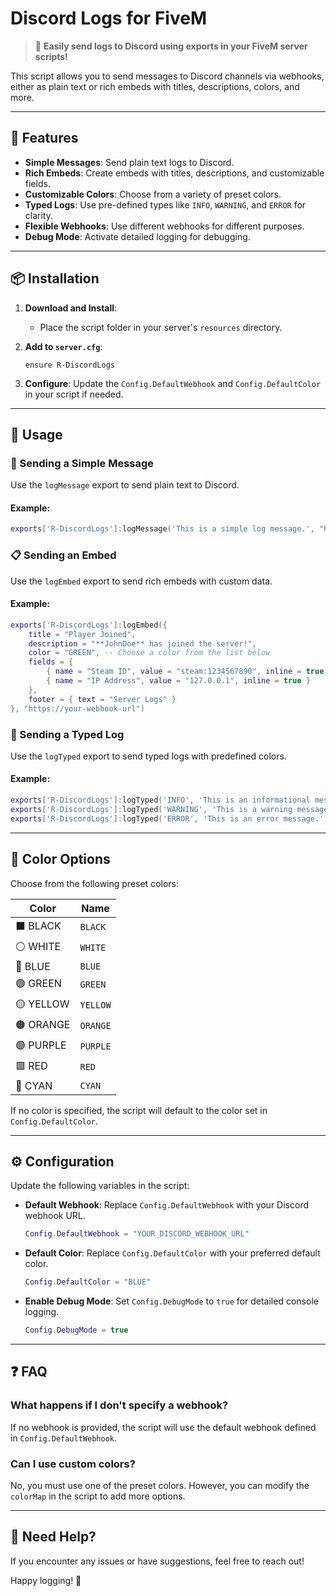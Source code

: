# Discord Logs for FiveM

> 🚀 **Easily send logs to Discord using exports in your FiveM server scripts!**

This script allows you to send messages to Discord channels via webhooks, either as plain text or rich embeds with titles, descriptions, colors, and more.

---

## 🌟 Features

- **Simple Messages**: Send plain text logs to Discord.
- **Rich Embeds**: Create embeds with titles, descriptions, and customizable fields.
- **Customizable Colors**: Choose from a variety of preset colors.
- **Typed Logs**: Use pre-defined types like `INFO`, `WARNING`, and `ERROR` for clarity.
- **Flexible Webhooks**: Use different webhooks for different purposes.
- **Debug Mode**: Activate detailed logging for debugging.

---

## 📦 Installation

1. **Download and Install**:
   - Place the script folder in your server's `resources` directory.

2. **Add to `server.cfg`**:
   ```plaintext
   ensure R-DiscordLogs
   ```

3. **Configure**:
   Update the `Config.DefaultWebhook` and `Config.DefaultColor` in your script if needed.

---

## 🚀 Usage

### 📝 Sending a Simple Message
Use the `logMessage` export to send plain text to Discord.

#### Example:
```lua
exports['R-DiscordLogs']:logMessage('This is a simple log message.', "https://your-webhook-url")
```

### 📋 Sending an Embed
Use the `logEmbed` export to send rich embeds with custom data.

#### Example:
```lua
exports['R-DiscordLogs']:logEmbed({
    title = "Player Joined",
    description = "**JohnDoe** has joined the server!",
    color = "GREEN", -- Choose a color from the list below
    fields = {
        { name = "Steam ID", value = "steam:1234567890", inline = true },
        { name = "IP Address", value = "127.0.0.1", inline = true }
    },
    footer = { text = "Server Logs" }
}, "https://your-webhook-url")
```

### 🔔 Sending a Typed Log
Use the `logTyped` export to send typed logs with predefined colors.

#### Example:
```lua
exports['R-DiscordLogs']:logTyped('INFO', 'This is an informational message.', "https://your-webhook-url")
exports['R-DiscordLogs']:logTyped('WARNING', 'This is a warning message.', "https://your-webhook-url")
exports['R-DiscordLogs']:logTyped('ERROR', 'This is an error message.', "https://your-webhook-url")
```

---

## 🎨 Color Options
Choose from the following preset colors:

| **Color**   | **Name**  |
|-------------|-----------|
| ⬛ BLACK  | `BLACK`   |
| ⚪ WHITE  | `WHITE`   |
| 🔵 BLUE   | `BLUE`    |
| 🟢 GREEN  | `GREEN`   |
| 🟡 YELLOW | `YELLOW`  |
| 🟠 ORANGE | `ORANGE`  |
| 🟣 PURPLE | `PURPLE`  |
| 🟥 RED    | `RED`     |
| 🔹 CYAN   | `CYAN`    |

If no color is specified, the script will default to the color set in `Config.DefaultColor`.

---

## ⚙️ Configuration

Update the following variables in the script:

- **Default Webhook**:
  Replace `Config.DefaultWebhook` with your Discord webhook URL.
  ```lua
  Config.DefaultWebhook = "YOUR_DISCORD_WEBHOOK_URL"
  ```

- **Default Color**:
  Replace `Config.DefaultColor` with your preferred default color.
  ```lua
  Config.DefaultColor = "BLUE"
  ```

- **Enable Debug Mode**:
  Set `Config.DebugMode` to `true` for detailed console logging.
  ```lua
  Config.DebugMode = true
  ```

---

## ❓ FAQ

### What happens if I don't specify a webhook?
If no webhook is provided, the script will use the default webhook defined in `Config.DefaultWebhook`.

### Can I use custom colors?
No, you must use one of the preset colors. However, you can modify the `colorMap` in the script to add more options.

---

## 💬 Need Help?
If you encounter any issues or have suggestions, feel free to reach out!

Happy logging! 🚀
